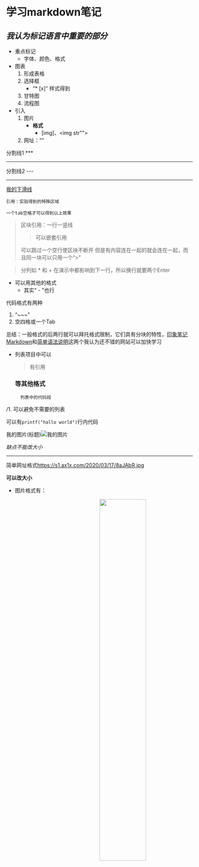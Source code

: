 # **学习markdown笔记**
## _我认为标记语言中重要的部分_
+ 重点标记
    + 字体、颜色、格式
+ 图表
    1. 形成表格
    2. 选择框
        + “* [x]” 样式得到         
    3. 甘特图
    4. 流程图
+ 引入
    1. 图片
        + **格式** <img>
            + [img]、<img str"">
    2. 网址：“[]("title")”

分割线1 ***

***

分割线2 ---

--- 

<u>我的下滑线</u>
~~~ 
引用：实验得到的特殊区域
~~~
    一个tab空格才可以得到以上效果
>区块引用：一行一竖线
>>可以嵌套引用
>
>可以跳过一个空行使区块不断开
但是有内容连在一起的就会连在一起，而且同一块可以只用一个“>”

>分列如 * 和 + 在演示中都影响到下一行，所以换行就要两个Enter
* 可以用其他的格式
    - 其实“ - ”也行  

代码格式有两种
1. “~~~”
2. 空四格或一个Tab

总结：一般格式的后两行就可以拜托格式限制，它们具有分块的特性，[印象笔记Markdown](https://list.yinxiang.com/markdown/eef42447-db3f-48ee-827b-1bb34c03eb83.php)和[简单语法说明](https://www.appinn.com/markdown/)这两个我认为还不错的网站可以加快学习

- 列表项目中可以
    > 有引用
    ### 等其他格式
        列表中的代码段
/1. 可以避免不需要的列表

可以有`printf("hallo world")`行内代码

我的图片(标题)![我的图片](https://s1.ax1x.com/2020/03/17/8aJAbR.jpg)


*缺点不能改大小*

---
简单网址格式<https://s1.ax1x.com/2020/03/17/8aJAbR.jpg>

**可以改大小**
* 图片格式有：
<img src="https://s1.ax1x.com/2020/03/17/8aJAbR.jpg" width="50%" hight="50%" align="right">

